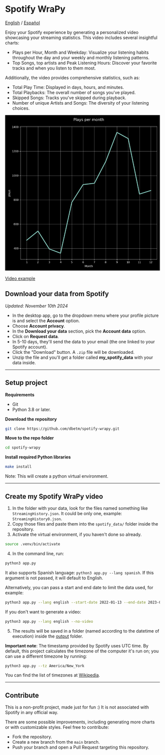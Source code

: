 # Spotify WraPy

[English](README.md) / [Español](README.es.md)

Enjoy your Spotify experience by generating a personalized video showcasing your streaming statistics. This video includes several insightful charts:

- Plays per Hour, Month and Weekday: Visualize your listening habits throughout the day and your weekly and monthly listening patterns.
- Top Songs, top artists and Peak Listening Hours: Discover your favorite tracks and when you listen to them most.

Additionally, the video provides comprehensive statistics, such as:

- Total Play Time: Displayed in days, hours, and minutes.
- Total Playbacks: The overall number of songs you've played.
- Skipped Songs: Tracks you've skipped during playback.
- Number of unique Artists and Songs: The diversity of your listening choices.

![](assets/plays_per_month.png)

[Video example](https://youtube.com/shorts/oalWYvvdk-M?feature=share)


## Download your data from Spotify
_Updated: November 10th 2024_

- In the desktop app, go to the dropdown menu where your profile picture is and select the **Account** option.
- Choose **Account privacy**.
- In the **Download your data** section, pick the **Account data** option.
- Click on **Request data**.
- In 5-10 days, they'll send the data to your email (the one linked to your Spotify account).
- Click the "Download" button. A `.zip` file will be downloaded.
- Unzip the file and you'll get a folder called **my_spotify_data** with your data inside.

---------------

## Setup project

**Requirements**

- Git
- Python 3.8 or later.

**Download the repository**
```bash
git clone https://github.com/dbetm/spotify-wrapy.git
```

**Move to the repo folder**

```bash
cd spotify-wrapy
```

**Install required Python libraries**

```bash
make install
```

Note: This will create a python virtual environment.

------------------------

## Create my Spotify WraPy video

1) In the folder with your data, look for the files named something like `StreamingHistory.json`. It could be only one, example: `StreamingHistory0.json`.
2) Copy those files and paste them into the `spotify_data/` folder inside the repository.
3) Activate the virtual environment, if you haven't done so already.
```bash
source .venv/bin/activate
```
4) In the command line, run:
```bash
python3 app.py
```
It also supports Spanish language: `python3 app.py --lang spanish`. If this argument is not passed, it will default to English.

Alternatively, you can pass a start and end date to limit the data used, for example:
```bash
python3 app.py --lang english --start-date 2022-01-13 --end-date 2023-01-01
```
If you don't want to generate a video:
```bash
python3 app.py --lang english --no-video
```
5) The results will be saved in a folder (named according to the datetime of execution) inside the [output](output/) folder.


**Important note**: The timestamp provided by Spotify uses UTC time. By default, this project calculates the timezone of the computer it's run on; you can use a different timezone by running:

```bash
python3 app.py --tz America/New_York
```

You can find the list of timezones at [Wikipedia](https://en.wikipedia.org/wiki/List_of_tz_database_time_zones).

------------------


## Contribute

This is a non-profit project, made just for fun :) It is not associated with Spotify in any official way.

There are some possible improvements, including generating more charts or with customizable styles. Feel free to contribute:
- Fork the repository.
- Create a new branch from the `main` branch.
- Push your branch and open a Pull Request targeting this repository.

